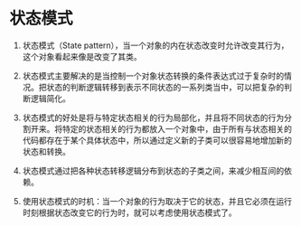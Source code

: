 # 状态模式

1. 状态模式（State pattern），当一个对象的内在状态改变时允许改变其行为，这个对象看起来像是改变了其类。

2. 状态模式主要解决的是当控制一个对象状态转换的条件表达式过于复杂时的情况。把状态的判断逻辑转移到表示不同状态的一系列类当中，可以把复杂的判断逻辑简化。

3. 状态模式的好处是将与特定状态相关的行为局部化，并且将不同状态的行为分割开来。将特定的状态相关的行为都放入一个对象中，由于所有与状态相关的代码都存在于某个具体状态中，所以通过定义新的子类可以很容易地增加新的状态和转换。

4. 状态模式通过把各种状态转移逻辑分布到状态的子类之间，来减少相互间的依赖。

5. 使用状态模式的时机：当一个对象的行为取决于它的状态，并且它必须在运行时刻根据状态改变它的行为时，就可以考虑使用状态模式了。